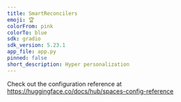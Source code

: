 ```yaml
---
title: SmartReconcilers
emoji: 🏆
colorFrom: pink
colorTo: blue
sdk: gradio
sdk_version: 5.23.1
app_file: app.py
pinned: false
short_description: Hyper personalization
---
```


Check out the configuration reference at https://huggingface.co/docs/hub/spaces-config-reference
